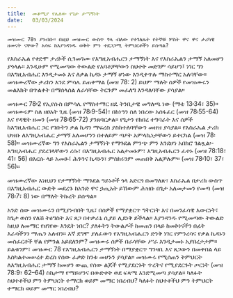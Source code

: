 ```yaml
---
title:  መቆሚያ የሌለው የጌታ ታማኝነት
date:   03/03/2024
---
```


`መዝሙር 78ን ያንብቡ። በዚህ መዝሙር ውስጥ ጎላ ብለው የተገለጹት የትኞቹ ሦስት ዋና ዋና ታሪካዊ ዘመናት ናቸው? አሳፍ ከእያንዳንዱ ወቅት ምን ተደጋጋሚ ትምህርቶችን ይሰጣል?`

የእስራኤል የቀድሞ ታሪኮች ሲገመገሙ የእግዚአብሔርን ታማኝነት እና የእስራኤልን ታማኝ አለመሆን ያጎላሉ። እንዲሁም የሚመጣው ትውልድ የአባቶቻቸውን ስህተት መድገም ሳይሆን፤ ነገር ግን በእግዚአብሔር እንዲታመኑ እና ለቃል ኪዳኑ ታማኝ ሆነው እንዲቀጥሉ ማስተማር አለባቸው። መዝሙረኛው ታሪክን እንደ ምሳሌ ይጠቀማል (መዝ 78: 2) ይህም ማለት ሰዎች የመዝሙሩን መልእክት በጥልቀት በማሰላሰል ለራሳቸው ትርጉም መፈለግ እንዳለባቸው ያሳያል።

መዝሙር 78፡2 የኢየሱስ በምሳሌ የማስተማር ዘዴ ትንቢታዊ መግለጫ ነው (ማቴ 13፡34፣ 35)። መዝሙሩም ስለ ዘፀአት ጊዜ (መዝ 78፡9-54)፣ በከነዓን ስለ ነበረው አሰፋፈር (መዝ 78፡55-64) እና የዳዊት ዘመን (መዝ 78፡65-72) ያንጸባርቃል። የጌታን የከበረ ተግባራት እና ሰዎች ከእግዚአብሔር ጋር የገቡትን ቃል ኪዳን ማፍረስ ያስከተለባቸውን መዘዝ ያሳያል። የእስራኤል ታሪክ ህዝቡ ለእግዚአብሔር ታማኝ አለመሆንን በተለይም ጣዖት አምላኪነታቸውን ይተርካል (መዝ 78፡58)። መዝሙረኛው ግን የእስራኤልን ታማኝነት የማጉደል ምንጭ ምን እንደሆነ አበክሮ ገልጿል፡- እግዚአብሔር ያደረገላቸውን ረሱ፣ በእግዚአብሔር አልታመኑም፣ እግዚአብሔርን ፈተኑ (መዝ 78:18፣ 41፣ 56) በእርሱ ላይ አመፁ፤ ሕጉንና ኪዳኑን፣ ምስክሩንም መጠበቅ አልቻሉም። (መዝ 78፡10፣ 37፣ 56)።

መዝሙረኛው እነዚህን የታማኝነት ማጉደል ዓይነቶች ጎላ አድርጎ በመግለጽ፣ እስራኤል በታሪክ ውስጥ በእግዚአብሔር ውድቅ መደረጉ ከአንድ ዋና ኃጢአት ይኸውም ሕዝቡ በጌታ አለመታመን የመጣ (መዝ 78፡7፣ 8) ነው በማለት ትኩረት ይሰጣል።

አንድ ሰው መዝሙሩን በሚያነብበት ጊዜ፣ በሰዎች የማያቋርጥ ግትርነት እና በመንፈሳዊ እውርነት፣ ከጌታ ወሰን የለሽ ትዕግስት እና ጸጋ በተቃራኒ ሲያይ ሊደነቅ ይችላል። እያንዳንዱ የሚመጣው ትውልድ ከዚህ ለመማር የዘገየው እንዴት ነበር? ያለፉትን ትውልዶች ከመጠን በላይ ከመኮነናችን በፊት እራሳችንን ማጤን አለብን። እኛ ደግሞ ያለፈውን የእግዚአብሔርን ድንቅ ነገር የምንረሳና የቃል ኪዳኑን መስፈርቶች ቸል የምንል አይደለንም? መዝሙሩ ሰዎች በራሳቸው ሥራ እንዲታመኑ አያበረታታም። ይልቁንም፣ መዝሙር 78 የእግዚአብሔርን ታማኝነት በማያቋርጥ ግንዛቤ እና ጸጋውን በመቀበል ላይ እስካልተመሠረተ ድረስ የሰው ፈቃድ ከንቱ መሆኑን ያሳያል። መዝሙሩ የሚሰጠን ትምህርት ለእግዚአብሔር ታማኝ ከመሆን ውጪ የሰው ልጆች የሚያደርጉት ጥረትና የሚያደርጉት ጦርነት (መዝ 78:9፣ 62–64) ስኬታማ የማይሆንና በውድቀት ወደ ፍጻሜ እንደሚመጣ ያሳያል። ካለፉት ስህተቶችህ ምን ትምህርት ተማርክ ወይም መማር ነበረብህ? ካለፉት ስህተቶችህ ምን ትምህርት ተማርክ ወይም መማር ነበረብህ?
